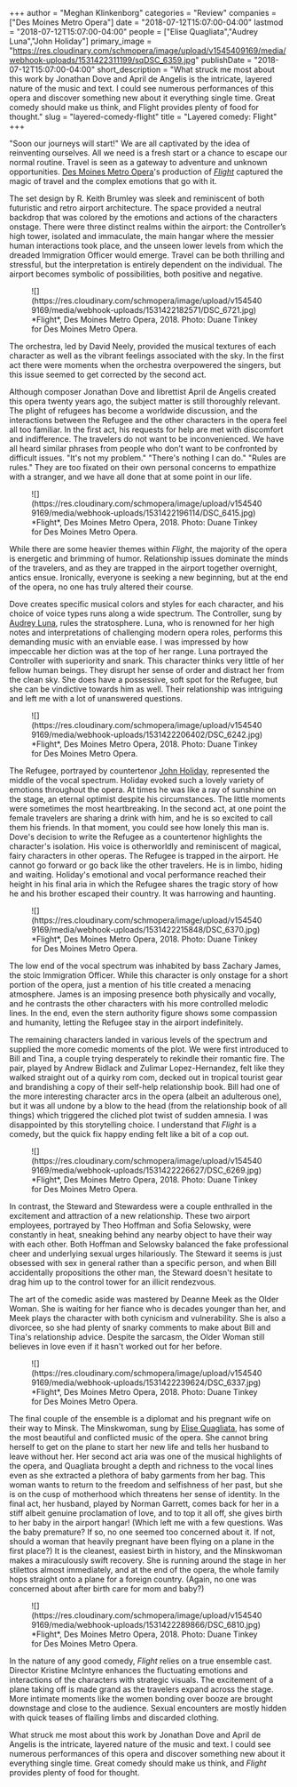 +++
author = "Meghan Klinkenborg"
categories = "Review"
companies = ["Des Moines Metro Opera"]
date = "2018-07-12T15:07:00-04:00"
lastmod = "2018-07-12T15:07:00-04:00"
people = ["Elise Quagliata","Audrey Luna","John Holiday"]
primary_image = "https://res.cloudinary.com/schmopera/image/upload/v1545409169/media/webhook-uploads/1531422311199/sqDSC_6359.jpg"
publishDate = "2018-07-12T15:07:00-04:00"
short_description = "What struck me most about this work by Jonathan Dove and April de Angelis is the intricate, layered nature of the music and text. I could see numerous performances of this opera and discover something new about it everything single time. Great comedy should make us think, and Flight provides plenty of food for thought."
slug = "layered-comedy-flight"
title = "Layered comedy: Flight"
+++

"Soon our journeys will start!" We are all captivated by the idea of reinventing ourselves. All we need is a fresh start or a chance to escape our normal routine. Travel is seen as a gateway to adventure and unknown opportunities. [Des Moines Metro Opera](/scene/companies/des-moines-metro-opera/)'s production of [*Flight*](http://desmoinesmetroopera.org/productions/flight/) captured the magic of travel and the complex emotions that go with it.

The set design by R. Keith Brumley was sleek and reminiscent of both futuristic and retro airport architecture. The space provided a neutral backdrop that was colored by the emotions and actions of the characters onstage. There were three distinct realms within the airport: the Controller’s high tower, isolated and immaculate, the main hangar where the messier human interactions took place, and the unseen lower levels from which the dreaded Immigration Officer would emerge. Travel can be both thrilling and stressful, but the interpretation is entirely dependent on the individual. The airport becomes symbolic of possibilities, both positive and negative.

<figure data-type="image">
![](https://res.cloudinary.com/schmopera/image/upload/v1545409169/media/webhook-uploads/1531422182571/DSC_6721.jpg)
<figcaption>*Flight*, Des Moines Metro Opera, 2018. Photo: Duane Tinkey for Des Moines Metro Opera.</figcaption>
</figure>

The orchestra, led by David Neely, provided the musical textures of each character as well as the vibrant feelings associated with the sky. In the first act there were moments when the orchestra overpowered the singers, but this issue seemed to get corrected by the second act. 

Although composer Jonathan Dove and librettist April de Angelis created this opera twenty years ago, the subject matter is still thoroughly relevant. The plight of refugees has become a worldwide discussion, and the interactions between the Refugee and the other characters in the opera feel all too familiar. In the first act, his requests for help are met with discomfort and indifference. The travelers do not want to be inconvenienced. We have all heard similar phrases from people who don’t want to be confronted by difficult issues. "It's not my problem." "There's nothing I can do." "Rules are rules." They are too fixated on their own personal concerns to empathize with a stranger, and we have all done that at some point in our life. 

<figure data-type="image">
![](https://res.cloudinary.com/schmopera/image/upload/v1545409169/media/webhook-uploads/1531422196114/DSC_6415.jpg)
<figcaption>*Flight*, Des Moines Metro Opera, 2018. Photo: Duane Tinkey for Des Moines Metro Opera.</figcaption>
</figure>

While there are some heavier themes within *Flight*, the majority of the opera is energetic and brimming of humor. Relationship issues dominate the minds of the travelers, and as they are trapped in the airport together overnight, antics ensue. Ironically, everyone is seeking a new beginning, but at the end of the opera, no one has truly altered their course.

Dove creates specific musical colors and styles for each character, and his choice of voice types runs along a wide spectrum. The Controller, sung by [Audrey Luna](/talking-with-singers-audrey-luna/), rules the stratosphere. Luna, who is renowned for her high notes and interpretations of challenging modern opera roles, performs this demanding music with an enviable ease. I was impressed by how impeccable her diction was at the top of her range. Luna portrayed the Controller with superiority and snark. This character thinks very little of her fellow human beings. They disrupt her sense of order and distract her from the clean sky. She does have a possessive, soft spot for the Refugee, but she can be vindictive towards him as well. Their relationship was intriguing and left me with a lot of unanswered questions.

<figure data-type="image">
![](https://res.cloudinary.com/schmopera/image/upload/v1545409169/media/webhook-uploads/1531422206402/DSC_6242.jpg)
<figcaption>*Flight*, Des Moines Metro Opera, 2018. Photo: Duane Tinkey for Des Moines Metro Opera.</figcaption>
</figure>

The Refugee, portrayed by countertenor [John Holiday](/talking-with-singers-john-holiday/), represented the middle of the vocal spectrum. Holiday evoked such a lovely variety of emotions throughout the opera. At times he was like a ray of sunshine on the stage, an eternal optimist despite his circumstances. The little moments were sometimes the most heartbreaking. In the second act, at one point the female travelers are sharing a drink with him, and he is so excited to call them his friends. In that moment, you could see how lonely this man is. Dove's decision to write the Refugee as a countertenor highlights the character's isolation. His voice is otherworldly and reminiscent of magical, fairy characters in other operas. The Refugee is trapped in the airport. He cannot go forward or go back like the other travelers. He is in limbo, hiding and waiting. Holiday's emotional and vocal performance reached their height in his final aria in which the Refugee shares the tragic story of how he and his brother escaped their country. It was harrowing and haunting.

<figure data-type="image">
![](https://res.cloudinary.com/schmopera/image/upload/v1545409169/media/webhook-uploads/1531422215848/DSC_6370.jpg)
<figcaption>*Flight*, Des Moines Metro Opera, 2018. Photo: Duane Tinkey for Des Moines Metro Opera.</figcaption>
</figure>

The low end of the vocal spectrum was inhabited by bass Zachary James, the stoic Immigration Officer. While this character is only onstage for a short portion of the opera, just a mention of his title created a menacing atmosphere. James is an imposing presence both physically and vocally, and he contrasts the other characters with his more controlled melodic lines. In the end, even the stern authority figure shows some compassion and humanity, letting the Refugee stay in the airport indefinitely.

The remaining characters landed in various levels of the spectrum and supplied the more comedic moments of the plot. We were first introduced to Bill and Tina, a couple trying desperately to rekindle their romantic fire. The pair, played by Andrew Bidlack and Zulimar Lopez-Hernandez, felt like they walked straight out of a quirky rom com, decked out in tropical tourist gear and brandishing a copy of their self-help relationship book. Bill had one of the more interesting character arcs in the opera (albeit an adulterous one), but it was all undone by a blow to the head (from the relationship book of all things) which triggered the cliched plot twist of sudden amnesia. I was disappointed by this storytelling choice. I understand that *Flight* is a comedy, but the quick fix happy ending felt like a bit of a cop out.

<figure data-type="image">
![](https://res.cloudinary.com/schmopera/image/upload/v1545409169/media/webhook-uploads/1531422226627/DSC_6269.jpg)
<figcaption>*Flight*, Des Moines Metro Opera, 2018. Photo: Duane Tinkey for Des Moines Metro Opera.</figcaption>
</figure>

In contrast, the Steward and Stewardess were a couple enthralled in the excitement and attraction of a new relationship. These two airport employees, portrayed by Theo Hoffman and Sofia Selowsky, were constantly in heat, sneaking behind any nearby object to have their way with each other. Both Hoffman and Selowsky balanced the fake professional cheer and underlying sexual urges hilariously. The Steward it seems is just obsessed with sex in general rather than a specific person, and when Bill accidentally propositions the other man, the Steward doesn't hesitate to drag him up to the control tower for an illicit rendezvous. 

The art of the comedic aside was mastered by Deanne Meek as the Older Woman. She is waiting for her fiance who is decades younger than her, and Meek plays the character with both cynicism and vulnerability. She is also a divorcee, so she had plenty of snarky comments to make about Bill and Tina's relationship advice. Despite the sarcasm, the Older Woman still believes in love even if it hasn't worked out for her before.

<figure data-type="image">
![](https://res.cloudinary.com/schmopera/image/upload/v1545409169/media/webhook-uploads/1531422239624/DSC_6337.jpg)
<figcaption>*Flight*, Des Moines Metro Opera, 2018. Photo: Duane Tinkey for Des Moines Metro Opera.</figcaption>
</figure>

The final couple of the ensemble is a diplomat and his pregnant wife on their way to Minsk. The Minskwoman, sung by [Elise Quagliata](/scene/people/elise-quagliata/), has some of the most beautiful and conflicted music of the opera. She cannot bring herself to get on the plane to start her new life and tells her husband to leave without her. Her second act aria was one of the musical highlights of the opera, and Quagliata brought a depth and richness to the vocal lines even as she extracted a plethora of baby garments from her bag. This woman wants to return to the freedom and selfishness of her past, but she is on the cusp of motherhood which threatens her sense of identity. In the final act, her husband, played by Norman Garrett, comes back for her in a stiff albeit genuine proclamation of love, and to top it all off, she gives birth to her baby in the airport hangar! (Which left me with a few questions. Was the baby premature? If so, no one seemed too concerned about it. If not, should a woman that heavily pregnant have been flying on a plane in the first place?) It is the cleanest, easiest birth in history, and the Minskwoman makes a miraculously swift recovery. She is running around the stage in her stilettos almost immediately, and at the end of the opera, the whole family hops straight onto a plane for a foreign country. (Again, no one was concerned about after birth care for mom and baby?)

<figure data-type="image">
![](https://res.cloudinary.com/schmopera/image/upload/v1545409169/media/webhook-uploads/1531422289866/DSC_6810.jpg)
<figcaption>*Flight*, Des Moines Metro Opera, 2018. Photo: Duane Tinkey for Des Moines Metro Opera.</figcaption>
</figure>

In the nature of any good comedy, *Flight* relies on a true ensemble cast. Director Kristine McIntyre enhances the fluctuating emotions and interactions of the characters with strategic visuals. The excitement of a plane taking off is made grand as the travelers expand across the stage. More intimate moments like the women bonding over booze are brought downstage and close to the audience. Sexual encounters are mostly hidden with quick teases of flailing limbs and discarded clothing. 

What struck me most about this work by Jonathan Dove and April de Angelis is the intricate, layered nature of the music and text. I could see numerous performances of this opera and discover something new about it everything single time. Great comedy should make us think, and *Flight* provides plenty of food for thought.

